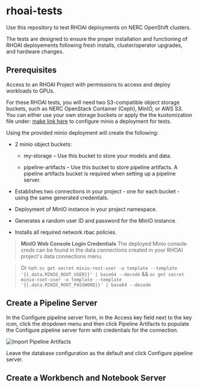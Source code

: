 # rhoai-tests

Use this repository to test RHOAI deployments on NERC OpenShift clusters. 

The tests are designed to ensure the proper installation and functioning of RHOAI deployements following fresh installs, cluster/operator upgrades, and hardware changes.

## Prerequisites

Access to an RHOAI Project with permissions to access and deploy workloads to GPUs.

For these RHOAI tests, you will need two S3-compatible object storage buckets, such as NERC OpenStack Container (Ceph), MinIO, or AWS S3. You can either use your own storage buckets or apply the the kustomization file under: [make link here]() to configure minio a deployment for tests. 

Using the provided minio deployment will create the following:

- 2 minio object buckets:
	- my-storage – Use this bucket to store your models and data.

	- pipeline-artifacts – Use this bucket to store pipeline artifacts. A pipeline artifacts bucket is required when setting up a pipeline server.

- Establishes two connections in your project - one for each bucket - using the same generated credentials.

- Deployment of MinIO instance in your project namespace.

- Generates a random user ID and password for the MinIO instance.

- Installs all required network rbac policies.

> **MinIO Web Console Login Credentials** The deployed Minio console creds can be found in the data connections created in your RHOAI project's data connections menu.

> Or run: `oc get secret minio-root-user -o template --template '{{.data.MINIO_ROOT_USER}}' | base64 --decode` && `oc get secret minio-root-user -o template --template '{{.data.MINIO_ROOT_PASSWORD}}' | base64 --decode`

## Create a Pipeline Server

In the Configure pipeline server form, in the Access key field next to the key icon, click the dropdown menu and then click Pipeline Artifacts to populate the Configure pipeline server form with credentials for the connection.

![Import Pipeline Artifacts](ds-project-create-pipeline-server-form.png)

Leave the database configuration as the default and click Configure pipeline server.

## Create a Workbench and Notebook Server


